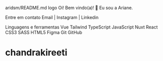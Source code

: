 aridsm/README.md
logo
Oi! Bem vindo(a)! 👋 Eu sou a Ariane.

Entre em contato
Email | Instagram | Linkedin

Linguagens e ferramentas
Vue Tailwind TypeScript JavaScript Nuxt React CSS3 SASS HTML5 Figma Git GitHub


# chandrakireeti

